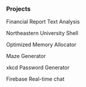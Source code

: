 <h3> Projects </h3>

Financial Report Text Analysis <i class="fab fa-github"></i>

Northeastern University Shell

Optimized Memory Allocator

Maze Generator

xkcd Password Generator

Firebase Real-time chat
